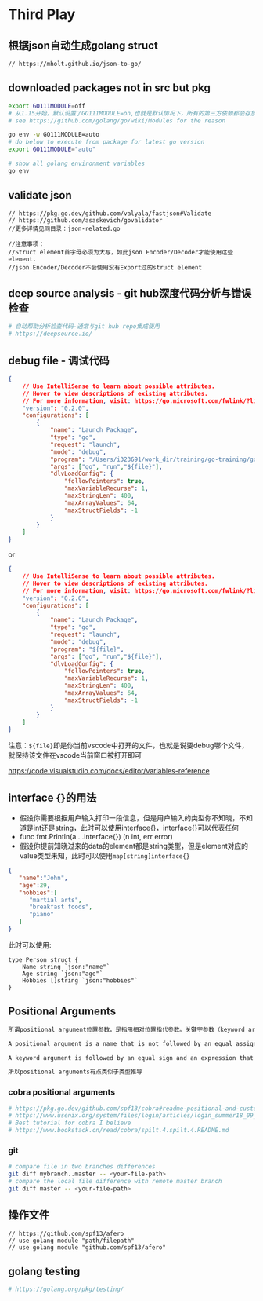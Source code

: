 # Third Play

## 根据json自动生成golang struct

```golang
// https://mholt.github.io/json-to-go/
```

## downloaded packages not in src but pkg

```sh
export GO111MODULE=off
# 从1.15开始，默认设置了GO111MODULE=on,也就是默认情况下，所有的第三方依赖都会存放到pkg目录
# see https://github.com/golang/go/wiki/Modules for the reason

go env -w GO111MODULE=auto
# do below to execute from package for latest go version
export GO111MODULE="auto"

# show all golang environment variables
go env
```

## validate json

```golang
// https://pkg.go.dev/github.com/valyala/fastjson#Validate
// https://github.com/asaskevich/govalidator
//更多详情见同目录：json-related.go

//注意事项：
//Struct element首字母必须为大写，如此json Encoder/Decoder才能使用这些element.
//json Encoder/Decoder不会使用没有Export过的struct element
```

## deep source analysis - git hub深度代码分析与错误检查

```sh
# 自动帮助分析检查代码-通常与git hub repo集成使用
# https://deepsource.io/
```

## debug file - 调试代码

```json
{
    // Use IntelliSense to learn about possible attributes.
    // Hover to view descriptions of existing attributes.
    // For more information, visit: https://go.microsoft.com/fwlink/?linkid=830387
    "version": "0.2.0",
    "configurations": [
        {
            "name": "Launch Package",
            "type": "go",
            "request": "launch",
            "mode": "debug",
            "program": "/Users/i323691/work_dir/training/go-training/golang-playbook/third-play/json-related.go",
            "args": ["go", "run","${file}"],
            "dlvLoadConfig": {
                "followPointers": true,
                "maxVariableRecurse": 1,
                "maxStringLen": 400,
                "maxArrayValues": 64,
                "maxStructFields": -1
            }
        }
    ]
}
```

or

```json
{
    // Use IntelliSense to learn about possible attributes.
    // Hover to view descriptions of existing attributes.
    // For more information, visit: https://go.microsoft.com/fwlink/?linkid=830387
    "version": "0.2.0",
    "configurations": [
        {
            "name": "Launch Package",
            "type": "go",
            "request": "launch",
            "mode": "debug",
            "program": "${file}",
            "args": ["go", "run","${file}"],
            "dlvLoadConfig": {
                "followPointers": true,
                "maxVariableRecurse": 1,
                "maxStringLen": 400,
                "maxArrayValues": 64,
                "maxStructFields": -1
            }
        }
    ]
}
```

注意：`${file}`即是你当前vscode中打开的文件，也就是说要debug哪个文件，就保持该文件在vscode当前窗口被打开即可

https://code.visualstudio.com/docs/editor/variables-reference

## interface {}的用法

- 假设你需要根据用户输入打印一段信息，但是用户输入的类型你不知晓，不知道是int还是string，此时可以使用interface{}，interface{}可以代表任何
- func fmt.Println(a ...interface{}) (n int, err error)
- 假设你提前知晓过来的data的element都是string类型，但是element对应的value类型未知，此时可以使用`map[string]interface{}`

```json
{
   "name":"John",
   "age":29,
   "hobbies":[
      "martial arts",
      "breakfast foods",
      "piano"
   ]
}
```

此时可以使用:

```golang
type Person struct {
    Name string `json:"name"`
    Age string `json:"age"`
    Hobbies []string `json:"hobbies"`
}
```

## Positional Arguments

```txt
所谓positional argument位置参数，是指用相对位置指代参数。关键字参数（keyword argument），见名知意使用关键字指代参数。位置参数或者按顺序传递参数，或者使用名字，自然使用名字时，对顺序没有要求。

A positional argument is a name that is not followed by an equal assign（=） and default value.

A keyword argument is followed by an equal sign and an expression that gives its default value.

所以positional arguments有点类似于类型推导

```

### cobra positional arguments

```sh
# https://pkg.go.dev/github.com/spf13/cobra#readme-positional-and-custom-arguments
# https://www.usenix.org/system/files/login/articles/login_summer18_09_mceniry.pdf
# Best tutorial for cobra I believe
# https://www.bookstack.cn/read/cobra/spilt.4.spilt.4.README.md
```

### git

```sh
# compare file in two branches differences
git diff mybranch..master -- <your-file-path>
# compare the local file difference with remote master branch
git diff master -- <your-file-path>
```

## 操作文件

```golang
// https://github.com/spf13/afero
// use golang module "path/filepath"
// use golang module "github.com/spf13/afero"
```

## golang testing

```sh
# https://golang.org/pkg/testing/
```